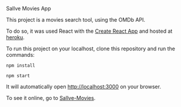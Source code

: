 Sallve Movies App

This project is a movies search tool, using the OMDb API.

To do so, it was used React with the [Create React App](https://github.com/facebook/create-react-app) and hosted at [heroku](heroku.com).

To run this project on your localhost, clone this repository and run the commands:

`npm install`

`npm start`

It will automatically open [http://localhost:3000](http://localhost:3000) on your browser.

To see it online, go to [Sallve-Movies](https://sallve-movies.herokuapp.com/).

